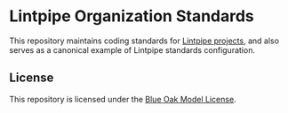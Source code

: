 # Lintpipe Organization Standards

This repository maintains coding standards for [Lintpipe projects](https://github.com/lintpipe), and also serves as a canonical example of Lintpipe standards configuration.

## License

This repository is licensed under the [Blue Oak Model License](./LICENSE.md).
